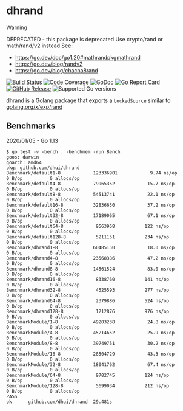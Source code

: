 # dhrand

> [!WARNING]
> DEPRECATED - this package is deprecated
> Use crypto/rand or math/rand/v2 instead
> See:
> * https://go.dev/doc/go1.20#mathrandpkgmathrand
> * https://go.dev/blog/randv2
> * https://go.dev/blog/chacha8rand

[![Build Status](https://img.shields.io/travis/dhui/dhrand/master.svg)](https://travis-ci.org/dhui/dhrand) [![Code Coverage](https://img.shields.io/codecov/c/github/dhui/dhrand.svg)](https://codecov.io/gh/dhui/dhrand) [![GoDoc](https://godoc.org/github.com/dhui/dhrand?status.svg)](https://godoc.org/github.com/dhui/dhrand) [![Go Report Card](https://goreportcard.com/badge/github.com/dhui/dhrand)](https://goreportcard.com/report/github.com/dhui/dhrand) [![GitHub Release](https://img.shields.io/github/release/dhui/dhrand/all.svg)](https://github.com/dhui/dhrand/releases) ![Supported Go versions](https://img.shields.io/badge/Go-1.12%2C%201.13-lightgrey.svg)

dhrand is a Golang package that exports a `LockedSource` similar to [golang.org/x/exp/rand](https://godoc.org/golang.org/x/exp/rand)

## Benchmarks

2020/01/05 - Go 1.13
```
$ go test -v -bench . -benchmem -run Bench
goos: darwin
goarch: amd64
pkg: github.com/dhui/dhrand
Benchmark/default1-8         	123336901	         9.74 ns/op	       0 B/op	       0 allocs/op
Benchmark/default4-8         	79965352	        15.7 ns/op	       0 B/op	       0 allocs/op
Benchmark/default8-8         	54513741	        22.1 ns/op	       0 B/op	       0 allocs/op
Benchmark/default16-8        	32836630	        37.2 ns/op	       0 B/op	       0 allocs/op
Benchmark/default32-8        	17189065	        67.1 ns/op	       0 B/op	       0 allocs/op
Benchmark/default64-8        	 9563968	       122 ns/op	       0 B/op	       0 allocs/op
Benchmark/default128-8       	 5211151	       234 ns/op	       0 B/op	       0 allocs/op
Benchmark/dhrand1-8          	60485150	        18.0 ns/op	       0 B/op	       0 allocs/op
Benchmark/dhrand4-8          	23568386	        47.2 ns/op	       0 B/op	       0 allocs/op
Benchmark/dhrand8-8          	14561524	        83.0 ns/op	       0 B/op	       0 allocs/op
Benchmark/dhrand16-8         	 8338760	       141 ns/op	       0 B/op	       0 allocs/op
Benchmark/dhrand32-8         	 4525593	       277 ns/op	       0 B/op	       0 allocs/op
Benchmark/dhrand64-8         	 2379886	       524 ns/op	       0 B/op	       0 allocs/op
Benchmark/dhrand128-8        	 1212876	       976 ns/op	       0 B/op	       0 allocs/op
BenchmarkModule/1-8          	49203238	        24.8 ns/op	       0 B/op	       0 allocs/op
BenchmarkModule/4-8          	45214652	        25.9 ns/op	       0 B/op	       0 allocs/op
BenchmarkModule/8-8          	39749751	        30.2 ns/op	       0 B/op	       0 allocs/op
BenchmarkModule/16-8         	28504729	        43.3 ns/op	       0 B/op	       0 allocs/op
BenchmarkModule/32-8         	18041762	        67.4 ns/op	       0 B/op	       0 allocs/op
BenchmarkModule/64-8         	 9782745	       124 ns/op	       0 B/op	       0 allocs/op
BenchmarkModule/128-8        	 5699034	       212 ns/op	       0 B/op	       0 allocs/op
PASS
ok  	github.com/dhui/dhrand	29.481s
```
